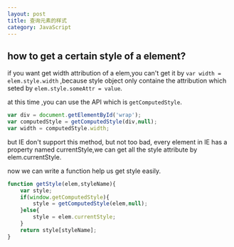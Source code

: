 ```yaml
---
layout: post
title: 查询元素的样式
category: JavaScript
---
```



## how to get a certain style of a element?

if you want get width attribution of a elem,you can't get it by `var width = elem.style.width` ,because style object only containe the attribution which seted by `elem.style.someAttr = value`.

at this time ,you can use  the API which is `getComputedStyle`.

```js
var div = document.getElementById('wrap');
var computedStyle = getComputedStyle(div,null);
var width = computedStyle.width;
```

but IE don't support this method, but not too bad, every element in IE has a property named currentStyle,we can get all the style attribute by elem.currentStyle.

now we can write a function help us get style easily.

```js
function getStyle(elem,styleName){
	var style;
	if(window.getComputedStyle){
		style = getComputedStyle(elem,null);
	}else{
		style = elem.currentStyle;
	}
	return style[styleName];
}
```

